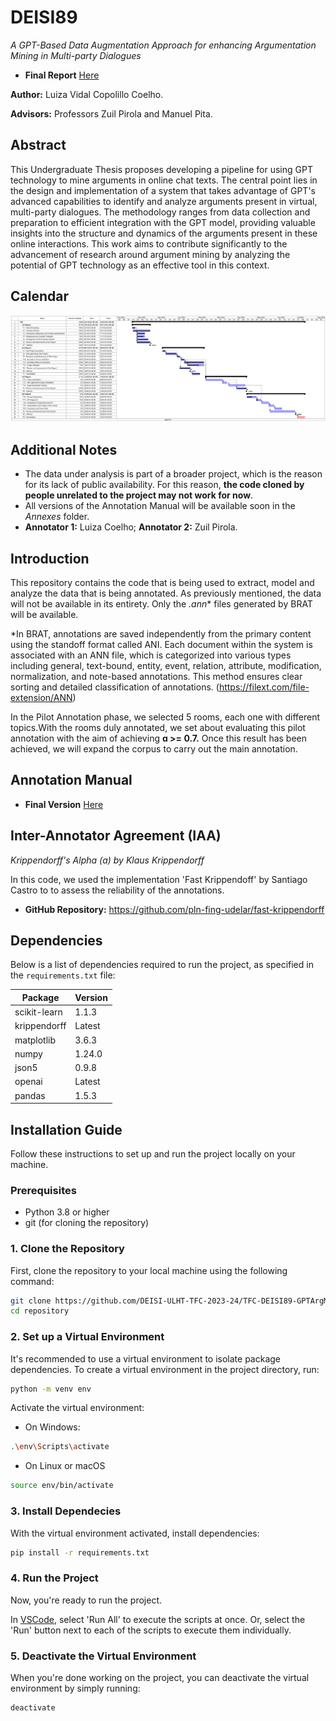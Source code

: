 # DEISI89
*A GPT-Based Data Augmentation Approach for enhancing Argumentation Mining in Multi-party Dialogues*

- **Final Report** [Here](https://github.com/lcopolillo/TFC-DEISI89/DEISI89_Luiza_Coelho.pdf)

**Author:** Luiza Vidal Copolillo Coelho.

**Advisors:** Professors Zuil Pirola and Manuel Pita.

## Abstract
This Undergraduate Thesis proposes developing a pipeline for using GPT technology to mine arguments in online chat texts. The central point lies in the design and implementation of a system that takes advantage of GPT's advanced capabilities to identify and analyze arguments present in virtual, multi-party dialogues. The methodology ranges from data collection and preparation to efficient integration with the GPT model, providing valuable insights into the structure and dynamics of the arguments present in these online interactions. This work aims to contribute significantly to the advancement of research around argument mining by analyzing the potential of GPT technology as an effective tool in this context.

## Calendar
![Calendar](assets/calendar_v3.png)

## Additional Notes
- The data under analysis is part of a broader project, which is the reason for its lack of public availability. For this reason, **the code cloned by people unrelated to the project may not work for now**.
- All versions of the Annotation Manual will be available soon in the *Annexes* folder.
- **Annotator 1:** Luiza Coelho; **Annotator 2:** Zuil Pirola.


## Introduction
This repository contains the code that is being used to extract, model and analyze the data that is being annotated. As previously mentioned, the data will not be available in its entirety. Only the *.ann** files generated by BRAT will be available.

*In BRAT, annotations are saved independently from the primary content using the standoff format called ANI. Each document within the system is associated with an ANN file, which is categorized into various types including general, text-bound, entity, event, relation, attribute, modification, normalization, and note-based annotations. This method ensures clear sorting and detailed classification of annotations. (https://filext.com/file-extension/ANN)

In the Pilot Annotation phase, we selected 5 rooms, each one with different topics.With the rooms duly annotated, we set about evaluating this pilot annotation with the aim of achieving **ɑ >= 0.7.** Once this result has been achieved, we will expand the corpus to carry out the main annotation.

## Annotation Manual
- **Final Version** [Here](https://github.com/lcopolillo/TFC-DEISI89/blob/main/assets/annotation-manual-v3.pdf)

## Inter-Annotator Agreement (IAA)
*Krippendorff's Alpha (ɑ) by Klaus Krippendorff*

In this code, we used the implementation 'Fast Krippendoff' by Santiago Castro to to assess the reliability of the annotations. 
- **GitHub Repository:** https://github.com/pln-fing-udelar/fast-krippendorff

## Dependencies

Below is a list of dependencies required to run the project, as specified in the `requirements.txt` file:

| Package        | Version |
|----------------|---------|
| scikit-learn   | 1.1.3   |
| krippendorff   | Latest  |
| matplotlib     | 3.6.3   |
| numpy          | 1.24.0  |
| json5          | 0.9.8   | 
| openai         | Latest  |  
| pandas         | 1.5.3   | 

## Installation Guide

Follow these instructions to set up and run the project locally on your machine.

### Prerequisites

- Python 3.8 or higher
- git (for cloning the repository)

### 1. Clone the Repository

First, clone the repository to your local machine using the following command:

```bash
git clone https://github.com/DEISI-ULHT-TFC-2023-24/TFC-DEISI89-GPTArgMine.git
cd repository
```

### 2. Set up a Virtual Environment

It's recommended to use a virtual environment to isolate package dependencies. To create a virtual environment in the project directory, run:

```bash
python -m venv env
```

Activate the virtual environment:
- On Windows:
```bash
.\env\Scripts\activate
```

- On Linux or macOS
```bash
source env/bin/activate
```
### 3. Install Dependecies

With the virtual environment activated, install dependencies:
```bash
pip install -r requirements.txt
```

### 4. Run the Project

Now, you're ready to run the project.

In [VSCode](https://code.visualstudio.com/download), select 'Run All' to execute the scripts at once. Or, select the 'Run' button next to each of the scripts to execute them individually.

### 5. Deactivate the Virtual Environment

When you're done working on the project, you can deactivate the virtual environment by simply running:

```bash
deactivate
```
